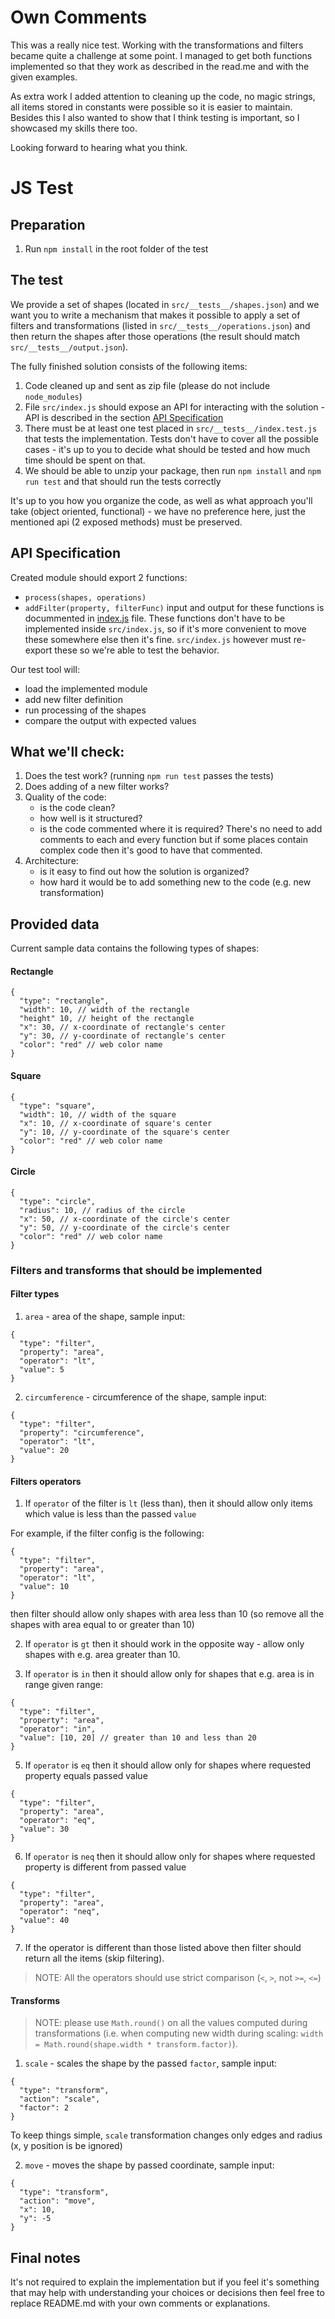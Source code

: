 # Own Comments

This was a really nice test. Working with the transformations and filters became quite a challenge at some point.
I managed to get both functions implemented so that they work as described in the read.me and with the given examples.

As extra work I added attention to cleaning up the code, no magic strings, all items stored in constants were possible so it is easier to maintain.
Besides this I also wanted to show that I think testing is important, so I showcased my skills there too.

Looking forward to hearing what you think.

# JS Test

## Preparation

1. Run `npm install` in the root folder of the test

## The test

We provide a set of shapes (located in `src/__tests__/shapes.json`) and we want you to write a mechanism that makes it possible to apply a set of filters and transformations (listed in `src/__tests__/operations.json`) and then return the shapes after those operations (the result should match `src/__tests__/output.json`).

The fully finished solution consists of the following items:

1. Code cleaned up and sent as zip file (please do not include `node_modules`)
2. File `src/index.js` should expose an API for interacting with the solution - API is described in the section [API Specification](#api-specification)
3. There must be at least one test placed in `src/__tests__/index.test.js` that tests the implementation. Tests don't have to cover all the possible cases - it's up to you to decide what should be tested and how much time should be spent on that.
4. We should be able to unzip your package, then run `npm install` and `npm run test` and that should run the tests correctly

It's up to you how you organize the code, as well as what approach you'll take (object oriented, functional) - we have no preference here, just the mentioned api (2 exposed methods) must be preserved.

## API Specification

Created module should export 2 functions:

- `process(shapes, operations)`
- `addFilter(property, filterFunc)`
  input and output for these functions is docummented in [index.js](./src/index.js) file. These functions don't have to be implemented inside `src/index.js`, so if it's more convenient to move these somewhere else then it's fine. `src/index.js` however must re-export these so we're able to test the behavior.

Our test tool will:

- load the implemented module
- add new filter definition
- run processing of the shapes
- compare the output with expected values

## What we'll check:

1. Does the test work? (running `npm run test` passes the tests)
2. Does adding of a new filter works?
3. Quality of the code:
   - is the code clean?
   - how well is it structured?
   - is the code commented where it is required? There's no need to add comments to each and every function but if some places contain complex code then it's good to have that commented.
4. Architecture:
   - is it easy to find out how the solution is organized?
   - how hard it would be to add something new to the code (e.g. new transformation)

## Provided data

Current sample data contains the following types of shapes:

#### Rectangle

```
{
  "type": "rectangle",
  "width": 10, // width of the rectangle
  "height" 10, // height of the rectangle
  "x": 30, // x-coordinate of rectangle's center
  "y": 30, // y-coordinate of rectangle's center
  "color": "red" // web color name
}
```

#### Square

```
{
  "type": "square",
  "width": 10, // width of the square
  "x": 10, // x-coordinate of square's center
  "y": 10, // y-coordinate of the square's center
  "color": "red" // web color name
}
```

#### Circle

```
{
  "type": "circle",
  "radius": 10, // radius of the circle
  "x": 50, // x-coordinate of the circle's center
  "y": 50, // y-coordinate of the circle's center
  "color": "red" // web color name
}
```

### Filters and transforms that should be implemented

#### Filter types

1. `area` - area of the shape, sample input:

```
{
  "type": "filter",
  "property": "area",
  "operator": "lt",
  "value": 5
}
```

2. `circumference` - circumference of the shape, sample input:

```
{
  "type": "filter",
  "property": "circumference",
  "operator": "lt",
  "value": 20
}
```

#### Filters operators

1. If `operator` of the filter is `lt` (less than), then it should allow only items which value is less than the passed `value`

For example, if the filter config is the following:

```
{
  "type": "filter",
  "property": "area",
  "operator": "lt",
  "value": 10
}
```

then filter should allow only shapes with area less than 10 (so remove all the shapes with area equal to or greater than 10)

2. If `operator` is `gt` then it should work in the opposite way - allow only shapes with e.g. area greater than 10.

3. If `operator` is `in` then it should allow only for shapes that e.g. area is in range given range:

```
{
  "type": "filter",
  "property": "area",
  "operator": "in",
  "value": [10, 20] // greater than 10 and less than 20
}
```

5. If `operator` is `eq` then it should allow only for shapes where requested property equals passed value

```
{
  "type": "filter",
  "property": "area",
  "operator": "eq",
  "value": 30
}
```

6. If `operator` is `neq` then it should allow only for shapes where requested property is different from passed value

```
{
  "type": "filter",
  "property": "area",
  "operator": "neq",
  "value": 40
}
```

7. If the operator is different than those listed above then filter should return all the items (skip filtering).

> NOTE: All the operators should use strict comparison (`<`, `>`, not `>=`, `<=`)

#### Transforms

> NOTE: please use `Math.round()` on all the values computed during transformations (i.e. when computing new width during scaling: `width = Math.round(shape.width * transform.factor)`).

1. `scale` - scales the shape by the passed `factor`, sample input:

```
{
  "type": "transform",
  "action": "scale",
  "factor": 2
}
```

To keep things simple, `scale` transformation changes only edges and radius (x, y position is be ignored)

2. `move` - moves the shape by passed coordinate, sample input:

```
{
  "type": "transform",
  "action": "move",
  "x": 10,
  "y": -5
}
```

## Final notes

It's not required to explain the implementation but if you feel it's something that may help with understanding your choices or decisions then feel free to replace README.md with your own comments or explanations.
